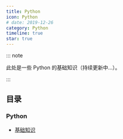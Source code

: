 ```yaml
---
title: Python
icon: Python
# date: 2019-12-26
category: Python
timeline: true
star: true
---
```


::: note

此处是一些 Python 的基础知识（持续更新中...）。

:::

<!-- more -->

## 目录

### Python

- [基础知识](/notes/python/core/README.md)
